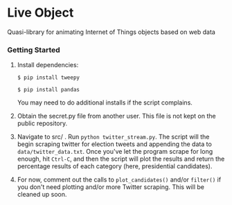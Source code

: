 # Live Object 
Quasi-library for animating Internet of Things objects based on web data

### Getting Started
1. Install dependencies:

    `$ pip install tweepy`

    `$ pip install pandas`

    You may need to do additional installs if the script complains.

2. Obtain the secret.py file from another user. This file is
   not kept on the public repository.

3. Navigate to src/ . Run `python twitter_stream.py`. The script
   will the begin scraping twitter for election tweets and appending
   the data to `data/twitter_data.txt`. Once you've let the program
   scrape for long enough, hit `Ctrl-C`, and then the script will
   plot the results and return the percentage results of each
   category (here, presidential candidates).

4. For now, comment out the calls to `plot_candidates()` and/or
   `filter()` if you don't need plotting and/or more Twitter
   scraping. This will be cleaned up soon.
